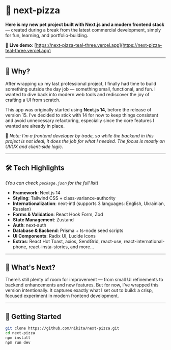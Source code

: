 # 🍕 next-pizza

**Here is my new pet project built with Next.js and a modern frontend stack** — created during a break from the latest commercial development, simply for fun, learning, and portfolio-building.

🔗 **Live demo**: [https://next-pizza-teal-three.vercel.app](https://next-pizza-teal-three.vercel.app)

---

## 🧭 Why?

After wrapping up my last professional project, I finally had time to build something outside the day job — something small, functional, and fun. I wanted to dive back into modern web tools and rediscover the joy of crafting a UI from scratch.

This app was originally started using **Next.js 14**, before the release of version 15. I’ve decided to stick with 14 for now to keep things consistent and avoid unnecessary refactoring, especially since the core features I wanted are already in place.

📌 *Note: I'm a frontend developer by trade, so while the backend in this project is not ideal, it does the job for what I needed. The focus is mostly on UI/UX and client-side logic.*

---

## 🛠 Tech Highlights  
(*You can check `package.json` for the full list*)

- **Framework**: Next.js 14
- **Styling**: Tailwind CSS + class-variance-authority
- **Internationalization**: next-intl (supports 3 languages: English, Ukrainian, Russian)
- **Forms & Validation**: React Hook Form, Zod
- **State Management**: Zustand
- **Auth**: next-auth
- **Database & Backend**: Prisma + ts-node seed scripts
- **UI Components**: Radix UI, Lucide Icons
- **Extras**: React Hot Toast, axios, SendGrid, react-use, react-international-phone, react-insta-stories, and more...

---

## 🧱 What's Next?

There’s still plenty of room for improvement — from small UI refinements to backend enhancements and new features. But for now, I’ve wrapped this version intentionally. It captures exactly what I set out to build: a crisp, focused experiment in modern frontend development.

---

## 🚀 Getting Started

```bash
git clone https://github.com/nikita/next-pizza.git
cd next-pizza
npm install
npm run dev
